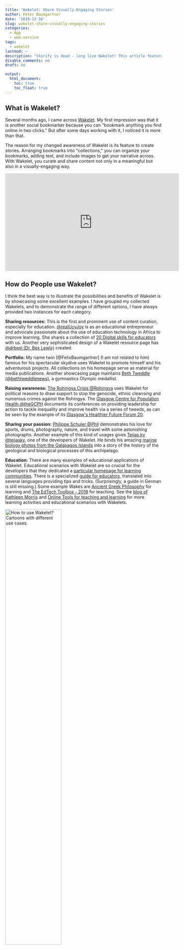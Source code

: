 ```yaml
---
title: 'Wakelet: Share Visually-Engaging Stories'
author: Peter Baumgartner
date: '2019-12-16'
slug: wakelet-share-visually-engaging-stories
categories:
  - App
  - web-service
tags:
  - wakelet
lastmod: ~
description: "Storify is dead - long live Wakelet! This article features Wakelet, a similar program as the now-defunct Storify. But Wakelet is different in many aspects, and I bet it will stay for many years with us. Firstly it comes with many features Storify has lacked. It is already a full-fledged tool for content curation, presentation, and sharing. Secondly, it has a steadily growing user base where already some of the world's most prominent organizations are using Wakelet. And the best of it: There is no Premium price model: Wakelet is free in all its functionality."
disable_comments: no
draft: no

output:
  html_document:
    toc: true
    toc_float: true
---
```


## What is Wakelet?

Several months ago, I came across [Wakelet](https://wakelet.com/home). My first impression was that it is another social bookmarker because you can "bookmark anything you find online in two clicks." But after some days working with it, I noticed it is more than that. 


The reason for my changed awareness of Wakelet is its feature to create stories. Arranging bookmarks into "collections," you can organize your bookmarks, adding text, and include images to get your narrative across. With Wakelet, you curate and share content not only in a meaningful but also in a visually-engaging way. 

<center><iframe width="560" height="315" src="https://www.youtube-nocookie.com/embed/AGhCjFWM2C0" frameborder="0" allow="accelerometer; autoplay; encrypted-media; gyroscope; picture-in-picture" allowfullscreen></iframe></center>

## How do People use Wakelet?

I think the best way is to illustrate the possibilities and benefits of Wakelet is by showcasing some excellent examples. I have grouped my collected Wakelets, and to demonstrate the range of different options, I have always provided two instances for each category.


**Sharing resources:** This is the first and prominent use of content curation, especially for education.  [@realUcyJoy](https://wakelet.com/@realUcyJoy) is as an educational entrepreneur and advocate passionate about the use of education technology in Africa to improve learning. She shares a collection of [20 Digital skills for educators](https://wakelet.com/wake/e9723f47-ca3d-4c65-bd3e-73dbb9183444) with us. Another very sophisticated design of a Wakelet resource page has  [@drbexl (Dr. Bex Lewis)](https://wakelet.com/@drbexl) created. 

**Portfolio:** My name twin [@FelixBaumgartner] (I am not related to him) famous for his spectacular skydive uses Wakelet to promote himself and his adventurous projects. All collections on his homepage serve as material for media publications. Another showcasing page maintains [Beth Tweddle (@bethtweddlenews)](https://wakelet.com/@bethtweddlenews), a gymnastics Olympic medallist.

**Raising awareness:** [The Rohingya Crisis @Rohingya](https://wakelet.com/@Rohingya) uses Wakelet for political reasons to draw support to stop the genocide, ethnic cleansing and numerous crimes against the Rohingya. The [Glasgow Centre for Population Health 
@theGCPH](https://wakelet.com/@theGCPH) documents its conferences on providing leadership for action to tackle inequality and improve health via a series of tweeds, as can be seen by the example of its [Glasgow's Healthier Future Forum 20](https://wakelet.com/wake/ef2f0813-cf49-4719-82da-eaf5f288faea).

**Sharing your passion:** [Philippe Schuler @Phil](https://wakelet.com/@phil) demonstrates his love for sports, drums, photography, nature, and travel with some astonishing photographs. Another example of this kind of usages gives [Teijas ky @teijasky](https://wakelet.com/@teijasky), one of the developers of Wakelet. He binds his amazing [marine biology photos from the Galapagos Islands](https://wakelet.com/wake/bf383456-18e4-4c4a-9f12-4504bfbce8c5) into a story of the history of the geological and biological processes of this archipelago.


**Education:** There are many examples of educational applications of Wakelet. Educational scenarios with Wakelet are so crucial for the developers that they dedicated a [particular homepage for learning communities](https://learn.wakelet.com). There is a specialized [guide for educators](http://bit.ly/wakeletebook), translated into several languages providing tips and tricks. (Surprisingly, a guide in German is still missing.) Some example Wakes are [Ancient Greek Philosophy](https://wakelet.com/wake/295888d6-c308-413d-ab16-b6fa88dbabec) for learning and [The EdTech Toolbox - 2019](https://wakelet.com/wake/93897a3e-caf6-4f98-9136-fec172b13def) for teaching. See the [blog of Kathleen Morris](http://www.kathleenamorris.com/2018/08/27/wakelet/) and [Online Tools for teaching and learning](https://blogs.umass.edu/onlinetools/learner-centered-tools/wakelet/) for more learning activities and educational scenarios with Wakelets. 

<img class="border shadow" src="/post/2019/2019-12-16-wakelet-share-visually-engaging-stories.en.files/wakelet-storytelling-tool-min.png" alt="How to use Wakelet? Cartoons with different use cases." width=60% />
<figcaption><h4>**Figure 1:** How to use Wakelet? Six different use cases. Graphic from the [Wakelet Homepage for Educators](https://learn.wakelet.com).</h4></figcaption>

## Wakelet and the SAMR model

Ruben Puentedura's [SAMR model](http://www.emergingedtech.com/2015/04/examples-of-transforming-lessons-through-samr/) exemplifies the meaningful integration of technology into teaching. Instead of  using "tech for tech's sake," the SAMR model features a view inspired by social constructivism^[I follow with these text passages the above-quoted "Online Tools for teaching and learning"]:

<img class="border shadow" src="/post/2019/2019-12-16-wakelet-share-visually-engaging-stories.en.files/Getting-started-with-Wakelet-Kathleen-Morris-16dgfxb-min.png" alt="4 Steps Getting Started With Wakelets" width=40% />
<figcaption><h4>**Figure 2:** Getting started with Wakelet: Graphic by [Kathleen Morris](http://www.kathleenamorris.com/2018/08/27/wakelet/)</h4></figcaption>

+ **Substitution:** Students read an article on Wakelet instead of in class.
+ **Augmentation:** Wakelet allows for multimodality by enabling users to embed images, videos, articles, and more.
+ **Modification:** Students curate information and resources about a specific topic on Wakelet and can share it widely via social media for feedback. Students critically analyze content and research to create an archive for discussion.
+ **Redefinition:** Students have access to real-time collaboration on multimodal content curation.

## Wakelet works seamlessly with various apps

<img class="border shadow" src="/post/2019/2019-12-16-wakelet-share-visually-engaging-stories.en.files/paste-any-web-address-min.png" alt="Empty field for pasting any web address to save in your Wakelet space" width=60% />
<figcaption><h4>**Figure 3:** Ten different options to include content into a Wake. (Screenshot)</h4></figcaption>

You can embed "Wakes" (= collection of items) into your web pages as I have done with the three referenced Wakelets above. (You can't produce Wakes from Wakelet homepages.) There are three different formats to choose from and some design options how to present the Wakes.

<iframe class="wakeletEmbed" width="100%" height="760px" src="https://embed.wakelet.com/wakes/d8cbc14d-ccd2-4935-8682-709060e86a0c/list?border=1" style="border: none" allow="autoplay"></iframe><!-- Please only call https://embed-assets.wakelet.com/wakelet-embed.js once per page --><script src="https://embed-assets.wakelet.com/wakelet-embed.js" charset="UTF-8"></script>
<figcaption><h4>**Figure 4:** Example of an embedded Wake refering to other Wakes. Click on the different sections to get the referenced Wakes.</h4></figcaption>

You can also produce [PDF files](/post/2019/2019-12-16-wakelet-share-visually-engaging-stories.en.files/Wakelet-examples.pdf) from your Wakes.

Storing content is just a two click action with its browser extensions, available for Firefox, Chrome, and Safari. Wakelet comes with mobile apps for Android (Google Play) and iOS (App Store) and it works also seamlessly with various tools like
 
* [Microsoft Teams](https://products.office.com/en-US/microsoft-teams/group-chat-software)
* [Microsoft OneNote](https://products.office.com/en-US/onenote/digital-note-taking-app/) --- See: [Better together: OneNote and Wakelet](https://wakelet.com/wake/9966a465-af6c-4a3d-85e0-d6a64abc06fb).
* [Google Drive](https://www.google.com/intl/en/drive/) --- See: [Google Drive Integration](https://wakelet.com/wake/09b14790-eed8-4383-8559-410416db189b)
* [Google Classroom](https://edu.google.com/products/classroom/)
* [Remind](https://www.remind.com)
* [Fliprid](https://info.flipgrid.com) --- See: [Flipgrid Integration](https://wakelet.com/wake/fce435fe-f664-40ad-a335-6fe3d94a951a)

## Wakelet is free and always will be

Wakelet also has a refined [help system](https://help.wakelet.com/hc/en-us/) featuring many short but informative videos explaining the different highlights. Wakelet also comes with a specialized guide for educators in several languages. (Surprisingly, a guide in German is still missing.)

Furthermore, Wakelet is confidence-inspiring as it has sensible [rules of usage](https://wakelet.com/rules.html) and stringent [privacy policy](https://wakelet.com/privacy.html) as well. And the best of it: 

> [Wakelet is free and always will be](https://help.wakelet.com/hc/en-us/articles/360001534991-Is-Wakelet-Free-). All of the features available now will remain free forever, even if we introduce premium plans in the future.

## Feature requests

There are a two features I wish Wakelet would include. Both have to do with collaboration and sharing. I am not sure if my desires are in line with the developer's strategy and plans. But anyway, here they are:

+ **Genuine collaboration:** At the moment, I can only invite _contributors_ to add links but not to change or to delete the work I have done. So there is no real interworking in the sense of cross-functional cooperation possible. All the participants work in parallel but not as coordinated team players. 
+ **Community evaluation:** Sharing links is okay but lacks quality control. I would like to have feedback from the community either as comments or as attached discussion fora. Tools like stars to appraise Wakes, as well as links, would also foster the community discussion and showcase the best collections. Make this a feature to turn on/turn off, so that people could decide if they want to draw critiques and spend time for discussions.

## Conclusion

Wakelet is not only a free sophisticated tool for content curation but also well-suited for visually-engaging presentations and story-telling. It has a steadily growing user base. Already some of the world's most prominent organizations are using Wakelet.

<img class="border shadow" src="/post/2019/2019-12-16-wakelet-share-visually-engaging-stories.en.files/organizations-on-wakelet-min.png" alt="Logoi from well-known organizations using Wakelets" width=60% />
<figcaption><h4>**Figure 5:** Prominent organizations using Wakelet.</h4></figcaption>

Wakelet encourages both the sharing of resources and their joint creation and curation of material. Still, in this area, some more features for cooperation would be desirable. A strict privacy policy combined with a well-engineered support page offering many short videos and helpful articles and a responsible team creates confidence for a long future of this product. And even if there comes a time where other similar products gain prominence, you can save your work via Wakelet's export feature (JSON and PDF format) and change the web service presumably without too many troubles.

<img class="border shadow" src="/post/2019/2019-12-16-wakelet-share-visually-engaging-stories.en.files/wakelet-team-min.png" alt="The Wakelet Team" width=60% />
<figcaption><h4>**Figure 6:** The Wakelet team.</h4></figcaption>


